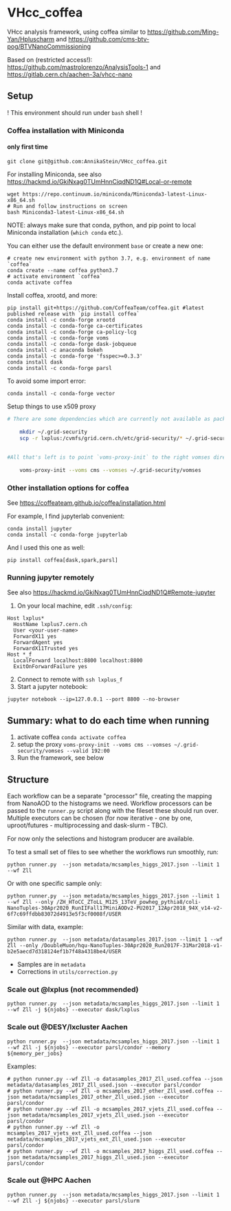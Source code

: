 # VHcc_coffea
VHcc analysis framework, using coffea similar to https://github.com/Ming-Yan/Hpluscharm and https://github.com/cms-btv-pog/BTVNanoCommissioning

Based on (restricted access!): https://github.com/mastrolorenzo/AnalysisTools-1 and https://gitlab.cern.ch/aachen-3a/vhcc-nano

## Setup
! This environment should run under `bash` shell ! 
### Coffea installation with Miniconda
#### only first time
```
git clone git@github.com:AnnikaStein/VHcc_coffea.git
```
For installing Miniconda, see also https://hackmd.io/GkiNxag0TUmHnnCiqdND1Q#Local-or-remote
```
wget https://repo.continuum.io/miniconda/Miniconda3-latest-Linux-x86_64.sh
# Run and follow instructions on screen
bash Miniconda3-latest-Linux-x86_64.sh
```
NOTE: always make sure that conda, python, and pip point to local Miniconda installation (`which conda` etc.).

You can either use the default environment `base` or create a new one:
```
# create new environment with python 3.7, e.g. environment of name `coffea`
conda create --name coffea python3.7
# activate environment `coffea`
conda activate coffea
```
Install coffea, xrootd, and more:
```
pip install git+https://github.com/CoffeaTeam/coffea.git #latest published release with `pip install coffea`
conda install -c conda-forge xrootd
conda install -c conda-forge ca-certificates
conda install -c conda-forge ca-policy-lcg
conda install -c conda-forge voms
conda install -c conda-forge dask-jobqueue
conda install -c anaconda bokeh 
conda install -c conda-forge 'fsspec>=0.3.3'
conda install dask
conda install -c conda-forge parsl
```
To avoid some import error:
```
conda install -c conda-forge vector
```
Setup things to use x509 proxy
```bash
# There are some dependencies which are currently not available as packages, so we'll have to copy them from `/cvmfs/grid.cern.ch/etc/grid-security/`
   
    mkdir ~/.grid-security
    scp -r lxplus:/cvmfs/grid.cern.ch/etc/grid-security/* ~/.grid-security
   
    
#All that's left is to point `voms-proxy-init` to the right vomses directory
   
    voms-proxy-init --voms cms --vomses ~/.grid-security/vomses
```


### Other installation options for coffea
See https://coffeateam.github.io/coffea/installation.html

For example, I find jupyterlab convenient:
```
conda install jupyter
conda install -c conda-forge jupyterlab
```

And I used this one as well:
```
pip install coffea[dask,spark,parsl]
```
### Running jupyter remotely
See also https://hackmd.io/GkiNxag0TUmHnnCiqdND1Q#Remote-jupyter
1. On your local machine, edit `.ssh/config`:
```
Host lxplus*
  HostName lxplus7.cern.ch
  User <your-user-name>
  ForwardX11 yes
  ForwardAgent yes
  ForwardX11Trusted yes
Host *_f
  LocalForward localhost:8800 localhost:8800
  ExitOnForwardFailure yes
```
2. Connect to remote with `ssh lxplus_f`
3. Start a jupyter notebook:
```
jupyter notebook --ip=127.0.0.1 --port 8800 --no-browser
```




## Summary: what to do each time when running 
1. activate coffea
`conda activate coffea`
2. setup the proxy
`voms-proxy-init --voms cms --vomses ~/.grid-security/vomses --valid 192:00`
3. Run the framework, see below



## Structure

Each workflow can be a separate "processor" file, creating the mapping from NanoAOD to
the histograms we need. Workflow processors can be passed to the `runner.py` script 
along with the fileset these should run over. Multiple executors can be chosen 
(for now iterative - one by one, uproot/futures - multiprocessing and dask-slurm - TBC). 

For now only the selections and histogram producer are available.

To test a small set of files to see whether the workflows run smoothly, run:
```
python runner.py  --json metadata/mcsamples_higgs_2017.json --limit 1 --wf Zll
```
Or with one specific sample only:
```
python runner.py  --json metadata/mcsamples_higgs_2017.json --limit 1 --wf Zll --only /ZH_HToCC_ZToLL_M125_13TeV_powheg_pythia8/coli-NanoTuples-30Apr2020_RunIIFall17MiniAODv2-PU2017_12Apr2018_94X_v14-v2-6f7c69ffdbb83072d4913e5f3cf0008f/USER
```
Similar with data, example:
```
python runner.py  --json metadata/datasamples_2017.json --limit 1 --wf Zll --only /DoubleMuon/hqu-NanoTuples-30Apr2020_Run2017F-31Mar2018-v1-b2e5aecd7d318124ef1b7f48a4318be4/USER
```
- Samples are in `metadata`
- Corrections in `utils/correction.py` 

### Scale out @lxplus (not recommended)

```
python runner.py  --json metadata/mcsamples_higgs_2017.json --limit 1 --wf Zll -j ${njobs} --executor dask/lxplus
``` 
### Scale out @DESY/lxcluster Aachen

```
python runner.py  --json metadata/mcsamples_higgs_2017.json --limit 1 --wf Zll -j ${njobs} --executor parsl/condor --memory ${memory_per_jobs}
```
Examples:
```
# python runner.py --wf Zll -o datasamples_2017_Zll_used.coffea --json metadata/datasamples_2017_Zll_used.json --executor parsl/condor
# python runner.py --wf Zll -o mcsamples_2017_other_Zll_used.coffea --json metadata/mcsamples_2017_other_Zll_used.json --executor parsl/condor
# python runner.py --wf Zll -o mcsamples_2017_vjets_Zll_used.coffea --json metadata/mcsamples_2017_vjets_Zll_used.json --executor parsl/condor
# python runner.py --wf Zll -o mcsamples_2017_vjets_ext_Zll_used.coffea --json metadata/mcsamples_2017_vjets_ext_Zll_used.json --executor parsl/condor
# python runner.py --wf Zll -o mcsamples_2017_higgs_Zll_used.coffea --json metadata/mcsamples_2017_higgs_Zll_used.json --executor parsl/condor
```
### Scale out @HPC Aachen

```
python runner.py  --json metadata/mcsamples_higgs_2017.json --limit 1 --wf Zll -j ${njobs} --executor parsl/slurm
```



